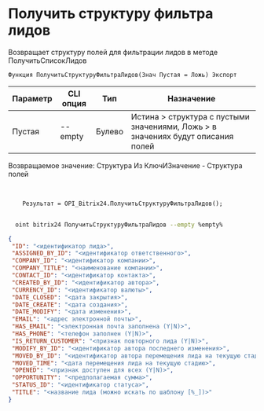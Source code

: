 ﻿---
sidebar_position: 7
---

# Получить структуру фильтра лидов
 Возвращает структуру полей для фильтрации лидов в методе ПолучитьСписокЛидов



`Функция ПолучитьСтруктуруФильтраЛидов(Знач Пустая = Ложь) Экспорт`

  | Параметр | CLI опция | Тип | Назначение |
  |-|-|-|-|
  | Пустая | --empty | Булево | Истина > структура с пустыми значениями, Ложь > в значениях будут описания полей |

  
  Возвращаемое значение:   Структура Из КлючИЗначение - Структура полей

<br/>




```bsl title="Пример кода"
    Результат = OPI_Bitrix24.ПолучитьСтруктуруФильтраЛидов();
```



```sh title="Пример команды CLI"
    
  oint bitrix24 ПолучитьСтруктуруФильтраЛидов --empty %empty%

```

```json title="Результат"
{
 "ID": "<идентификатор лида>",
 "ASSIGNED_BY_ID": "<идентификатор ответственного>",
 "COMPANY_ID": "<идентификатор компании>",
 "COMPANY_TITLE": "<наименование компании>",
 "CONTACT_ID": "<идентификатор контакта>",
 "CREATED_BY_ID": "<идентификатор автора>",
 "CURRENCY_ID": "<идентификатор валюты>",
 "DATE_CLOSED": "<дата закрытия>",
 "DATE_CREATE": "<дата создания>",
 "DATE_MODIFY": "<дата изменения>",
 "EMAIL": "<адрес электронной почты>",
 "HAS_EMAIL": "<электронная почта заполнена (Y|N)>",
 "HAS_PHONE": "<телефон заполнен (Y|N)>",
 "IS_RETURN_CUSTOMER": "<признак повторного лида (Y|N)>",
 "MODIFY_BY_ID": "<идентификатор автора последнего изменения>",
 "MOVED_BY_ID": "<идентификатор автора перемещения лида на текущую стадию>",
 "MOVED_TIME": "<дата перемещения лида на текущую стадию>",
 "OPENED": "<признак доступен для всех (Y|N)>",
 "OPPORTUNITY": "<предполагаемая сумма>",
 "STATUS_ID": "<идентификатор статуса>",
 "TITLE": "<название лида (можно искать по шаблону [%_])>"
}
```
